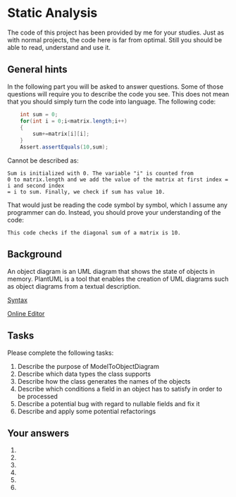 # Static Analysis

The code of this project has been provided by me for your studies. Just 
as with normal projects, the code here is far from optimal. Still you should be able to
read, understand and use it. 

## General hints
In the following part you will be asked to answer questions. Some of those questions 
will require you to describe the code you see. This does not mean that you should 
simply turn the code into language. The following code: 

```java
    int sum = 0;
    for(int i = 0;i<matrix.length;i++)
    {
        sum+=matrix[i][i];   
    }
    Assert.assertEquals(10,sum);
```

Cannot be described as: 
```
Sum is initialized with 0. The variable "i" is counted from
0 to matrix.length and we add the value of the matrix at first index = i and second index
= i to sum. Finally, we check if sum has value 10. 
```
That would just be reading the code symbol by symbol, which I assume any programmer can 
do. Instead, you should prove your understanding of the code: 
```
This code checks if the diagonal sum of a matrix is 10. 
```

## Background

An object diagram is an UML diagram that shows the state of objects in memory. PlantUML 
is a tool that enables the creation of UML diagrams such as object diagrams from a textual
description. 

[Syntax](https://plantuml.com/de/)

[Online Editor](https://www.planttext.com/)

## Tasks

Please complete the following tasks: 

1) Describe the purpose of ModelToObjectDiagram
2) Describe which data types the class supports
3) Describe how the class generates the names of the objects
4) Describe which conditions a field in an object has to satisfy in order to be processed
5) Describe a potential bug with regard to nullable fields and fix it
6) Describe and apply some potential refactorings

## Your answers

1)
2)
3)
4)
5)
6)
